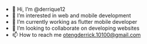- 👋 Hi, I’m @derrique12
- 👀 I’m interested in web and mobile development
- 🌱 I’m currently working as flutter mobile developer
- 💞️ I’m looking to collaborate on developing websites
- 📫 How to reach me otengderrick.10100@gmail.com

